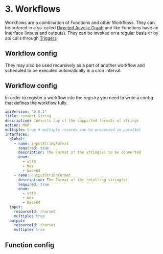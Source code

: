 # 3. Workflows

Workflows are a combination of Functions and other Workflows. They can be ordered in a so-called [Directed Acyclic Graph](https://en.wikipedia.org/wiki/Directed_acyclic_graph) and like Functions have an interface (inputs and outputs). They can be invoked on a regular basis or by api calls through [Triggers](https://google.com)

## Workflow config

They may also be used recursively as a part of another workflow and scheduled to be executed automatically in a cron interval.

## Workflow config

In order to register a workflow into the registry you need to write a config that defines the workflow fully.

```yaml
apiVersion: "0.0.1"
title: convert String
description: Converts any of the supported formats of strings
action: MAP
multiple: true # multiple records can be processed in parallel
interfaces:
  global:
    - name: inputStringFormat
      required: true
      description: The Format of the string(s) to be converted
      enum:
        - utf8
        - hex
        - base64
    - name: outputStringFormat
      description: The Format of the resulting string(s)
      required: true
      enum:
        - utf8
        - hex
        - base64
  input:
    resourceId: charset
    multiple: true
  output:
    resourceId: charset
    multiple: true
```
## Function config
